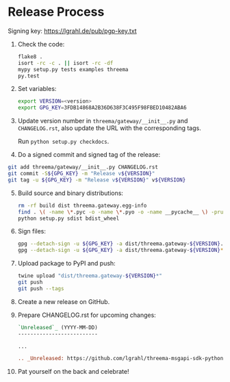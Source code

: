 Release Process
===============

Signing key: https://lgrahl.de/pub/pgp-key.txt

1. Check the code:

   ```bash
   flake8 .
   isort -rc -c . || isort -rc -df
   mypy setup.py tests examples threema
   py.test
   ```

2. Set variables:

   ```bash
   export VERSION=<version>
   export GPG_KEY=3FDB14868A2B36D638F3C495F98FBED10482ABA6
   ```

3. Update version number in ``threema/gateway/__init__.py`` and
   ``CHANGELOG.rst``, also update the URL with the corresponding tags.

   Run `python setup.py checkdocs`.

4. Do a signed commit and signed tag of the release:

  ```bash
  git add threema/gateway/__init__.py CHANGELOG.rst
  git commit -S${GPG_KEY} -m "Release v${VERSION}"
  git tag -u ${GPG_KEY} -m "Release v${VERSION}" v${VERSION}
  ```

5. Build source and binary distributions:

   ```bash
   rm -rf build dist threema.gateway.egg-info
   find . \( -name \*.pyc -o -name \*.pyo -o -name __pycache__ \) -prune -exec rm -rf {} +
   python setup.py sdist bdist_wheel
   ```

6. Sign files:

   ```bash
   gpg --detach-sign -u ${GPG_KEY} -a dist/threema.gateway-${VERSION}.tar.gz
   gpg --detach-sign -u ${GPG_KEY} -a dist/threema.gateway-${VERSION}*.whl
   ```

7. Upload package to PyPI and push:

   ```bash
   twine upload "dist/threema.gateway-${VERSION}*"
   git push
   git push --tags
   ```

8. Create a new release on GitHub.

9. Prepare CHANGELOG.rst for upcoming changes:

   ```rst
   `Unreleased`_ (YYYY-MM-DD)
   --------------------------

   ...

   .. _Unreleased: https://github.com/lgrahl/threema-msgapi-sdk-python/compare/<VERSION>...HEAD
   ```

10. Pat yourself on the back and celebrate!


